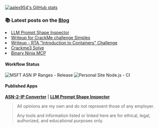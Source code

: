  
[![aalex954's GitHub stats](https://github-readme-stats.vercel.app/api?username=aalex954&theme=transparent&hide=contribs)](https://github.com/anuraghazra/github-readme-stats)

### 📚 Latest posts on the [Blog](https://www.alexfronteddu.com)
<!-- BLOG-POST-LIST:START --><li><a href="https://www.alexfronteddu.com/posts/LLM_prompt_shape_explorer_post/">LLM Prompt Shape Inspector</a></li>
<li><a href="https://www.alexfronteddu.com/posts/CrackMe_Imp_post/">Writeup for CrackMe challenge Simples</a></li>
<li><a href="https://www.alexfronteddu.com/posts/rta-ctf-docker-post/">Writeup - RTA &quot;Introduction to Containers&quot; Challenge</a></li>
<li><a href="https://www.alexfronteddu.com/posts/crackme3-solution-post/">Crackme3 Solve</a></li>
<li><a href="https://www.alexfronteddu.com/posts/binary-ninja-mcp-post/">Binary Ninja MCP</a></li>
<!-- BLOG-POST-LIST:END -->

#### Workflow Status

![MSFT ASN IP Ranges - Release](https://github.com/aalex954/MSFT-IP-Tracker/actions/workflows/build_and_release.yml/badge.svg?branch=master)
![Personal Site Node.js - CI](https://github.com/aalex954/personal-site/actions/workflows/node.js.yml/badge.svg?event=push)

#### Published Apps

**[ASN-2-IP Converter](https://asn-2-ip.streamlit.app/)** | **[LLM Prompt Shape Inspector](https://promptshapeinspector.streamlit.app/)**

> All opinions are my own and do not represent those of any employer.
> 
> Any tools and information listed or linked here are for ethical, legal, authorized, and educational purposes only.
